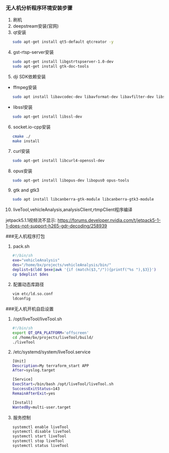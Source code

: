 ### 无人机分析程序环境安装步骤

1. 刷机
2. deepstream安装(官网)
3. qt安装
```bash
   sudo apt-get install qt5-default qtcreator -y
```
4. gst-rtsp-server安装 
```bash
   sudo apt-get install libgstrtspserver-1.0-dev
   sudo apt-get install gtk-doc-tools
```
5. dji SDK依赖安装
* ffmpeg安装
```bash
   sudo apt install libavcodec-dev libavformat-dev libavfilter-dev libswresample-dev
```
* libssl安装
```bash
   sudo apt-get install libssl-dev 
```
6. socket.io-cpp安装
```bash
   cmake ./
   make install
```
7. curl安装
```bash
   sudo apt-get install libcurl4-openssl-dev
```
8. opus安装
```bash
   sudo apt-get install libopus-dev libopus0 opus-tools
```
9. gtk and gtk3
```bash
   sudo apt install libcanberra-gtk-module libcanberra-gtk3-module
```
10. liveTool,vehicleAnalysis,analysisClient,rtmpClient程序编译

jetpack5.1.1视频流不显示:
https://forums.developer.nvidia.com/t/jetpack5-1-1-does-not-support-h265-gdr-decoding/258939

###无人机程序打包
1. pack.sh
```bash
   #!/bin/sh
   exe="vehicleAnalysis" 
   des="/home/bx/projects/vehicleAnalysis/bin/"
   deplist=$(ldd $exe|awk '{if (match($3,"/")){printf("%s "),$3}}')
   cp $deplist $des
```
2. 配置动态库路径
```bash
   vim etc/ld.so.conf
   ldconfig
```

###无人机开机自启设置
1. /opt/liveTool/liveTool.sh
```bash
   #!/bin/sh
   export QT_QPA_PLATFORM='offscreen'
   cd /home/bx/projects/liveTool/build/
   ./liveTool 
```

2. /etc/systemd/system/liveTool.service
```bash
   [Unit]
   Description=My terraform_start APP
   After=syslog.target

   [Service]
   ExecStart=/bin/bash /opt/liveTool/liveTool.sh
   SuccessExitStatus=143
   RemainAfterExit=yes

   [Install]
   WantedBy=multi-user.target
```
3. 服务控制
```bash
   systemctl enable liveTool
   systemctl disable liveTool
   systemctl start liveTool
   systemctl stop liveTool
   systemctl status liveTool
```
